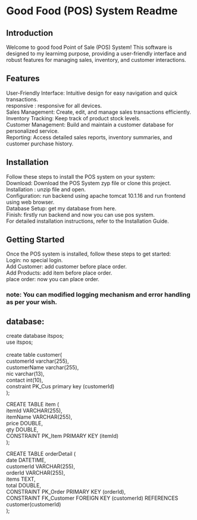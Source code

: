 <H1>Good Food (POS) System Readme</H1>

<H2>Introduction</H2>
Welcome to good food Point of Sale (POS) System! This software is designed to my learnimg purpose, providing a user-friendly interface and robust features for managing sales, inventory, and customer interactions.

<H2>Features</H2>
User-Friendly Interface: Intuitive design for easy navigation and quick transactions.<br>
responsive : responsive for all devices.<br>
Sales Management: Create, edit, and manage sales transactions efficiently.<br>
Inventory Tracking: Keep track of product stock levels.<br>
Customer Management: Build and maintain a customer database for personalized service.<br>
Reporting: Access detailed sales reports, inventory summaries, and customer purchase history.

<H2>Installation</H2>
Follow these steps to install the POS system on your system:<br>
Download: Download the POS System zyp file or clone this project.<br>
Installation : unzip file and open.<br>
Configuration: run backend using apache tomcat 10.1.16 and run frontend using web browser.<br>
Database Setup: get my database from here.<br>
Finish: firstly run backend and now you can use pos system.<br>
For detailed installation instructions, refer to the Installation Guide.

<H2>Getting Started</H2>
Once the POS system is installed, follow these steps to get started:<br>
Login: no special login.<br>
Add Customer: add customer before place order.<br>
Add Products: add item before place order.<br>
place order: now you can place order.

<H3>note: You can modified logging mechanism and error handling as per your wish.</H3>

<H2>database:</H2>
create database itspos;<br>
use itspos;<br><br>
create table customer(<br>
	customerId varchar(255),<br>
	customerName varchar(255),<br>
	nic varchar(13),<br>
	contact int(10),<br>
	constraint PK_Cus primary key (customerId)<br>
);<br>

CREATE TABLE item (<br>
    itemId VARCHAR(255),<br>
    itemName VARCHAR(255),<br>
    price DOUBLE,<br>
    qty DOUBLE,<br>
    CONSTRAINT PK_Item PRIMARY KEY (itemId)<br>
);<br>

CREATE TABLE orderDetail (<br>
    date DATETIME,<br>
    customerId VARCHAR(255),<br>
    orderId VARCHAR(255),<br>
    items TEXT,<br>
    total DOUBLE,<br>
    CONSTRAINT PK_Order PRIMARY KEY (orderId),<br>
    CONSTRAINT FK_Customer FOREIGN KEY (customerId) REFERENCES customer(customerId)<br>
);
